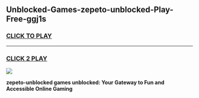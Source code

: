 
## Unblocked-Games-zepeto-unblocked-Play-Free-ggj1s
<h3>
<a href="https://premium76.site?title=zepeto-unblocked&ref=23A">CLICK TO PLAY</a></h3>
<hr>

<h3>
<a href="https://premium76.site?title=zepeto-unblocked&ref=23A">CLICK 2 PLAY</a>
  
</h3>

<a href="https://premium76.site?title=zepeto-unblocked&ref=23A"><img src="https://clearcache.store/games.png"></a>


**zepeto-unblocked games unblocked: Your Gateway to Fun and Accessible Online Gaming**
